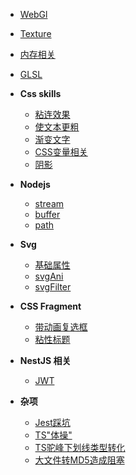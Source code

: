 <!-- docs/_sidebar.md -->

+ [WebGl](webgl.md)
+ [Texture](texture.md)
+ [内存相关](内存相关.md)
+ [GLSL](GLSL.md)

+ **Css skills**
  - [粘连效果](cssSkills/gooey-effect.md)
  - [使文本更粗](cssSkills/makeFontBolder.md)
  - [渐变文字](cssSkills/渐变文字.md)
  - [CSS变量相关](cssSkills/variable&property.md)
  - [阴影](cssSkills/boxShadow.md)
+ **Nodejs**
  - [stream](nodejs/nodejs-stream.md)
  - [buffer](nodejs/nodejs-buffer.md)
  - [path](nodejs/nodejs-path.md)
+ **Svg**
  - [基础属性](svg/svg.md)
  - [svgAni](svg/svgAni.md)
  - [svgFilter](svg/svgFilter.md)
+ **CSS Fragment**
  - [带动画复选框](cssFragment/checkbox.md)
  - [粘性标题](cssFragment/stickyTitle.md)
+ **NestJS 相关**
  - [JWT](JWT.md)
+ **杂项**
  - [Jest踩坑](jest.md)
  - [TS"体操"](tsGymnastics.md)
  - [TS驼峰下划线类型转化](tsHump2Underline.md)
  - [大文件转MD5造成阻塞](largeFile2md5BlockDom.md)